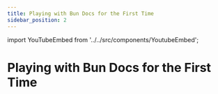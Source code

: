 ```yaml
---
title: Playing with Bun Docs for the First Time
sidebar_position: 2
---
```


import YouTubeEmbed from '../../src/components/YoutubeEmbed';

# Playing with Bun Docs for the First Time

<YouTubeEmbed videoId="NcirEFX10r8" />
